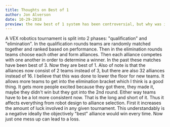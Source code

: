 ```yaml
---
title: Thoughts on Best of 1
author: Jon Alverson
date: 10-29-2018
preview: the new best of 1 system has been controversial, but why was it done and what does it affect
---
```


A VEX robotics tournament is split into 2 phases: "qualification" and "elimination". In the qualification rounds teams are randomly matched together and ranked based on performance. Then in the elimination rounds teams choose each other and form alliances. Then each alliance competes with one another in order to determine a winner. In the past these matches have been best of 3. Now they are best of 1. Also of note is that the alliances now consist of 2 teams instead of 3, but there are also 32 alliances instead of 16. I believe that this was done to lower the floor for new teams. It allows more teams to get into the elimination bracket which I think is a good thing. It gets more people excited because they got there, they made it, maybe they didn't win but they got into the 2nd round. Either way teams have to be a lot more consistent now. That is the long and short of it. Thus it affects everything from robot design to alliance selection. First it increases the amount of luck involved in any given tournament. This understandably is a negative ideally the objectively "best" alliance would win every time. Now just one mess up can lead to a loss. 